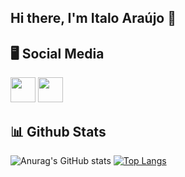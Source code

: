 ## Hi there, I'm Italo Araújo :wave:	


## :desktop_computer: Social Media 	
[<img src="https://img.icons8.com/ios-filled/50/000000/linkedin-circled--v1.png" width="40"/>](https://www.linkedin.com/in/%C3%ADtalo-ara%C3%BAjo-652007177/)
[<img src="https://img.icons8.com/ios-filled/50/000000/twitter-circled--v2.png" width="40"/>](https://twitter.com/ItaloAraujo1997)


## :bar_chart:	 Github Stats
![Anurag's GitHub stats](https://github-readme-stats.vercel.app/api?username=ItaloAraujoo&show_icons=true&theme=radical)
[![Top Langs](https://github-readme-stats.vercel.app/api/top-langs/?username=ItaloAraujoo&show_icons=true&theme=radical)](https://github.com/ItaloAraujoo/github-readme-stats)


